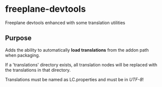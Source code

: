 # freeplane-devtools

Freeplane devtools enhanced with some translation utilities

## Purpose

Adds the ability to automatically **load translations** from the addon path when packaging.

If a 'translations' directory exists, all translation nodes will be replaced with the translations in that directory.

Translations must be named as LC.properties and must be in *UTF-8*!

